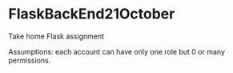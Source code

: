 # FlaskBackEnd21October
Take home Flask assignment

Assumptions: each account can have only one role but 0 or many permissions.